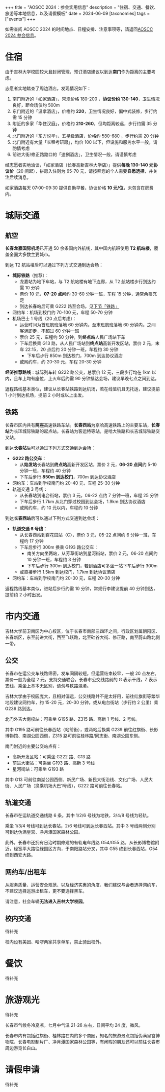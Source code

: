 +++
title = "AOSCC 2024：参会实用信息"
description = "住宿、交通、餐饮、旅游等本地信息，以及请假模板"
date = 2024-06-09
[taxonomies]
tags = ["events"]
+++

如需查阅 AOSCC 2024 的时间地点、日程安排、注意事项等，请返回[AOSCC 2024 参会信息](../2024/)。

# 住宿

由于吉林大学校园较大且封闭管理，预订酒店建议以到达**南门**作为距离的主要考虑。

志愿者实地踏查了周边酒店，发现情况如下：

1. 南门附近的「如家酒店」，常规价格 180-200 ，**协议价约 130-140**，卫生情况良好，距会场仅约 500m
2. 东门附近的「温拿酒店」，价格约 **220**，卫生情况良好，偏中式装修，步行约需 15 分钟
3. 附近的多家「华住汉庭」，价格约 **210-260**，但均距离较远，步行约需 35 分钟
4. 北门附近的「东方悦华」，五星级酒店，价格约 580-680 ，步行约需 20 分钟
5. 北门附近有大量「长租考研房」，均价 100 以下，但设施和服务水平一般，请酌情考虑
6. 前进大街/修正路路口的「速捌酒店」，卫生情况一般，请谨慎考虑

经志愿者实地洽谈，「如家酒店（长春高新吉林大学店）」提供**每晚 130-140 元协议价**（20 间起），拼房入住则为 65-70 元，请按照您的个人需要**自愿选择**，并关注后续消息。

如家酒店每天 07:00-09:30 提供自助早餐，协议价格 **10 元/位**，未包含在房费内。

# 城际交通

## 航空

**长春龙嘉国际机场**已开通 50 余条国内外航线，其中国内航班使用 **T2 航站楼**，覆盖全国大多数主要城市。

到达 T2 航站楼后可以通过下列方式交通到达会场：

- **城际铁路**（推荐）：
    - 龙嘉站为地下车站，与 T2 航站楼有地下连廊，从 T2 航站楼步行到达约需 10 分钟
    - 票价 10 元，**07-20 点间**约 30-60 分钟一班，车程 15 分钟，通常余票充足
    - 到达长春站后可乘 G222 路至会场，见[下节「铁路」](#tie-lu)
- 网约车：机场到校门约 70-100 元，车程 50-70 分钟
- 机场巴士 1 号线（20 点后考虑）：
    - 运营时间为首班航班落地 60 分钟内，至末班航班落地 60 分钟内，之间客满即走，不超过 60 分钟一班
    - 票价 25 元，车程约 50 分钟，到**终点站**人民广场站下车
    - 下车后换乘 G13 路，从人民广场站到**终点站**高新开发区站，票价 2 元，末车 22:15，20 点后约 20 分钟一班，车程约 30 分钟
        - 下车后步行 850m 到达校门，700m 到达协议酒店
    - 或网约车，约 20-30 元，车程 20-30 分钟

**经济推荐路线**：城际列车转 G222 路公交，总票价 12 元，三段步行均在 1km 以内，且车上均有座位，上火车后约需 90 分钟抵达会场，建议早晚七点之间到达。

返程路线基本类似，建议从长春站铁路到达机场，若在线值机且无托运，建议提前 1 小时到达机场，提前 2 小时或以上出发。

## 铁路

长春市区内共有**两座**高速铁路车站。**长春西站**为京哈高速铁路上的主要车站，**长春站**为长珲城际铁路的起点站。长春站为客运特等站，是哈大铁路和长吉城际铁路交叉站。

到达**长春站**后可以通过下列方式交通到达会场：

- **G222 路公交车**：
    - 从**始发站**长春站到**终点站**高新开发区站，票价 2 元，**06-20 点间**约 5-10 分钟一班，车程约 40 分钟
    - 下车后步行 **850m 到达校门**，700m 到达协议酒店
- 网约车：车站到学校南门约 20-40 元，车程 25-30 分钟
- 轨道交通 3 号线：
    - 从长春站到电台街站，票价 3 元，06-22 点约 7 分钟一班，车程 25 分钟
    - 下车后步行 1.7km 从北门穿过校园到达会场，1.9km 到达协议酒店
    - 或网约车，约 10 元以内，车程约 10 分钟

到达**长春西站**后可以通过下列方式交通到达会场：

- **轨道交通 6 号线**：
    - 从长春西站到百花园站（C），票价 3 元，05-22 点间约 6 分钟一班，车程约 17 分钟
    - 下车后步行 300m 换乘 G193 路公交车：
        - 南关方向坐两站，从芳草街站到星河街站，票价 2 元，06-20 点间约 10 分钟一班，车程约 3 分钟
        - 下车后步行 300m 到达校门，若到酒店可多坐一站下车后步行 300m
    - 或直接步行 1.5km 到达校门，1.7km 到达协议酒店
- 网约车：车站到学校南门约 20-30 元，车程 20-30 分钟

返程路线基本类似，进站后步行约需 10 分钟，常规行李建议提前 40 分钟到达，提前约 2 小时出发。

# 市内交通

吉林大学前卫南区为中心校区，位于长春市南部三四环之间，行政区划属朝阳区、长春新区，东至前进大街，西至飞跃路，北至硅谷大街、修正路，南至蔚山路北侧一带。

## 公交

长春市在运公交车线路绵密，发车间隔较短，但运营结束较早，一般 20 点左右，票价一般为全程 2 元，支持交通联合。长春市公交线路前的 G 表示干线，Z 表示支线，乘坐上基本无区别，请勿与铁路混淆。

吉林大学由于校园庞大，且相对偏远，公交线路并不是太好用，前往红旗街等繁华地段建议网约车，约 15-20 元，20-30 分钟，或从电台街站（步行约 2 公里）乘 G239 路到达。

北门外吉大南校站：可乘坐 G195 路、Z315 路、高新 1 号线、2 号线。

其中 G195 路可前往长春西站（站前街），或两站后换乘 G239 前往红旗街、长影博物馆、南湖公园西侧，Z315 路可前往桂林路/同志街、南湖公园东侧。

南门附近的主要公交站点有：

- 高新开发区站：可乘坐 G222 路、G13 路
- 前进大街站：可乘坐 G193 路、高新 3 号线
- 星河街站：可乘坐 G193 路

其中 G13 可前往南湖公园西侧、新民广场、新民大街沿线、文化广场、人民大街、人民广场（换乘机场大巴1号线），G222 路可前往长春站。

## 轨道交通

长春市在运轨道交通线路 6 条，其中 1/2/6 号线为地铁，3/4/8 号线为轻轨。

乘坐 1/3/4 号线可到达长春站，2/6 号线可到达长春西站。其中 3 号线两侧分别可到达伪满皇宫、净月潭国家森林公园。

此外，长春市还拥有日治时期修建的有轨电车线路 G54/G55 路，从长影博物馆附近，经宽平大路往绿园区方向，于南阳路站分叉，其中 G55 终到长春西站，G54 终到西安大路。

## 网约车/出租车

从服务质量、运营安全规范、以及经济实惠的角度，我们建议与会者选择网约车，不建议选择巡游出租车，更不要选择黑车。

请注意，社会车辆**无法进入吉林大学校园**。

## 校内交通

待补充

校内设有美团、哈啰两家共享单车，禁止骑出校外。

# 餐饮

待补充

# 旅游观光

待补充

长春市气候冬冷夏凉，七月中气温 21-26 左右，日间平均 24 度，微风。

长春市内有包括红旗街、桂林路在内的多个商圈，知名的旅游景点包括伪满皇宫博物院、长春电影制片厂、净月潭国家森林公园等，有闲暇的朋友还可以前往长春市周边游览长白山。

# 请假申请

待补充